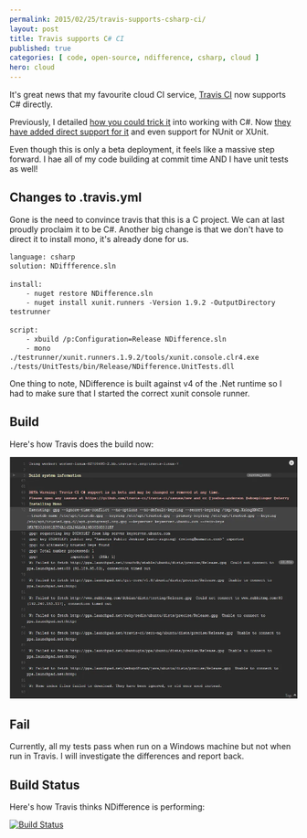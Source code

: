 ```yaml
---
permalink: 2015/02/25/travis-supports-csharp-ci/
layout: post
title: Travis supports C# CI
published: true
categories: [ code, open-source, ndifference, csharp, cloud ]
hero: cloud
---
```


It's great news that my favourite cloud CI service, [Travis CI](https://travis-ci.org/) 
now supports C# directly.

Previously, I detailed [how you could trick it](http://deejaygraham.github.io/2014/08/13/building-ndifference-in-the-cloud/)
into working with C#. Now [they have added direct support for it](http://docs.travis-ci.com/user/languages/csharp/)
and even support for NUnit or XUnit.

Even though this is only a beta deployment, it feels like a massive step forward. I hae 
all of my code building at commit time AND I have unit tests as well!

## Changes to .travis.yml

Gone is the need to convince travis that this is a C project. We can at last 
proudly proclaim it to be C#. Another big change is that we don't have to 
direct it to install mono, it's already done for us.


	language: csharp
	solution: NDiffference.sln

	install:
		- nuget restore NDifference.sln
		- nuget install xunit.runners -Version 1.9.2 -OutputDirectory testrunner

	script:
		- xbuild /p:Configuration=Release NDifference.sln
		- mono ./testrunner/xunit.runners.1.9.2/tools/xunit.console.clr4.exe ./tests/UnitTests/bin/Release/NDifference.UnitTests.dll

One thing to note, NDifference is built against v4 of the .Net runtime so I had 
to make sure that I started the correct xunit console runner.

## Build

Here's how Travis does the build now:

![Screenshot](/img/posts/travis-supports-cs-ci/travis-build.webp "Travis Working")

## Fail

Currently, all my tests pass when run on a Windows machine but not when run in 
Travis. I will investigate the differences and report back.

## Build Status

Here's how Travis thinks NDifference is performing:

<a href="https://travis-ci.org/deejaygraham/ndifference"><img src="https://travis-ci.org/deejaygraham/ndifference.webp?branch=master" alt="Build Status"></a>

